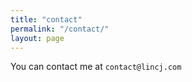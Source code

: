 ```yaml
---
title: "contact"
permalink: "/contact/"
layout: page
---
```


You can contact me at `contact@lincj.com`